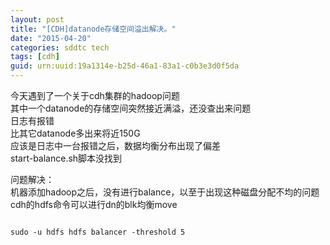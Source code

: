 ```yaml
---
layout: post
title: "[CDH]datanode存储空间溢出解决。"
date: "2015-04-20"
categories: sddtc tech
tags: [cdh]
guid: urn:uuid:19a1314e-b25d-46a1-83a1-c0b3e3d0f5da
---
```


今天遇到了一个关于cdh集群的hadoop问题  
其中一个datanode的存储空间突然接近满溢，还没查出来问题  
日志有报错  
比其它datanode多出来将近150G  
应该是日志中一台报错之后，数据均衡分布出现了偏差  
start-balance.sh脚本没找到  


问题解决：    
机器添加hadoop之后，没有进行balance，以至于出现这种磁盘分配不均的问题    
cdh的hdfs命令可以进行dn的blk均衡move    

```vim

sudo -u hdfs hdfs balancer -threshold 5

```
